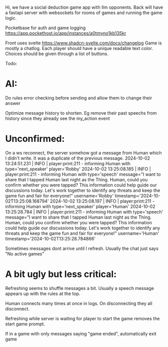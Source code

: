Hi, we have a social deduction game app with llm opponents.
Back will have a fastapi server with websockets for rooms of games and running the game logic.

Pocketbase for auth and game logging https://app.pockethost.io/app/instances/a0tmyno1kb135kr

Front uses svelte https://www.shadcn-svelte.com/docs/changelog
Game is mostly a chatlog.
Each player should have a unique readable text color. Choices should be given through a list of
buttons.

Todo:

# AI:
Do rules error checking before sending and allow them to change their answer

Optimize message history to shorten. Eg remove their past speechs from history since they already see the my_action event

# Unconfirmed:
On a ws reconnect, the server somehow got a message from Human which I didn't write. It was a duplicate of the previous message.
2024-10-02 13:24:51.231 | INFO     | player:print:211 - informing Human with type='next_speaker' player='Robby'
2024-10-02 13:25:08.185 | INFO     | player:print:211 - informing Human with type='speech' message="I want to share that I tapped Human last night as the Thing. Human, could you confirm whether you were tapped? This information could help guide our discussions today. Let's work together to identify any threats and keep the game fun and fair for everyone!" username='Robby' timestamp='2024-10-02T13:25:08.168794'
2024-10-02 13:25:08.197 | INFO     | player:print:211 - informing Human with type='next_speaker' player='Human'
2024-10-02 13:25:28.784 | INFO     | player:print:211 - informing Human with type='speech' message="I want to share that I tapped Human last night as the Thing. Human, could you confirm whether you were tapped? This information could help guide our discussions today. Let's work together to identify any threats and keep the game fun and fair for everyone!" username='Human' timestamp='2024-10-02T13:25:28.784866'

Sometimes messages dont arrive until I refresh. Usually the chat just says "No active games"

# A bit ugly but less critical:
Refreshing seems to shuffle messages a bit. Usually a speech message appears up with the rules at the top.

Human connects many times at once in logs. On disconnecting they all disconnect.

Refreshing while server is waiting for player to start the game removes the start game prompt.

If in a game with only messages saying "game ended", automatically exit game